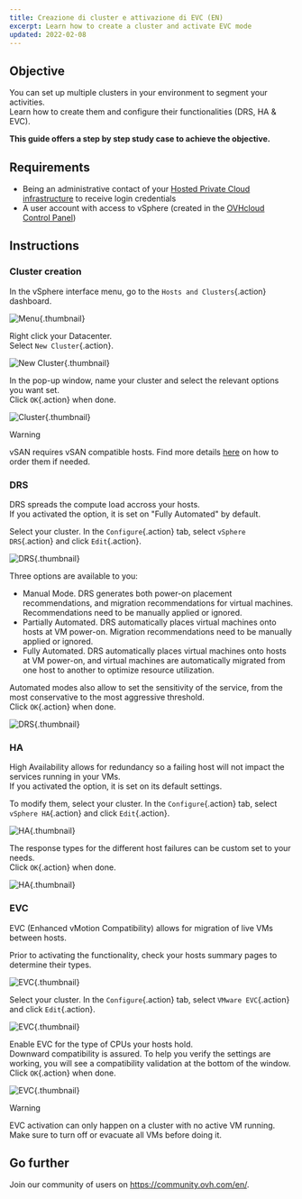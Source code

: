 ```yaml
---
title: Creazione di cluster e attivazione di EVC (EN)
excerpt: Learn how to create a cluster and activate EVC mode
updated: 2022-02-08
---
```


## Objective

You can set up multiple clusters in your environment to segment your activities.<br>
Learn how to create them and configure their functionalities (DRS, HA & EVC).

**This guide offers a step by step study case to achieve the objective.**

## Requirements

- Being an administrative contact of your [Hosted Private Cloud infrastructure](https://www.ovhcloud.com/it/enterprise/products/hosted-private-cloud/) to receive login credentials
- A user account with access to vSphere (created in the [OVHcloud Control Panel](https://www.ovh.com/auth/?action=gotomanager&from=https://www.ovh.it/&ovhSubsidiary=it))

## Instructions

### Cluster creation

In the vSphere interface menu, go to the `Hosts and Clusters`{.action} dashboard.

![Menu](en01dash.png){.thumbnail}

Right click your Datacenter.<br>
Select `New Cluster`{.action}.

![New Cluster](en02newcluster.png){.thumbnail}

In the pop-up window, name your cluster and select the relevant options you want set.<br>
Click `OK`{.action} when done.

![Cluster](en03cluster.png){.thumbnail}

> [!warning]
>
> vSAN requires vSAN compatible hosts. Find more details [here](manager_ovh_private_cloud1.) on how to order them if needed.
> 

### DRS

DRS spreads the compute load accross your hosts.<br>
If you activated the option, it is set on "Fully Automated" by default.

Select your cluster. In the `Configure`{.action} tab, select `vSphere DRS`{.action} and click `Edit`{.action}.

![DRS](en04drsedit.png){.thumbnail}

Three options are available to you:

- Manual Mode. DRS generates both power-on placement recommendations, and migration recommendations for virtual machines. Recommendations need to be manually applied or ignored.
- Partially Automated. DRS automatically places virtual machines onto hosts at VM power-on. Migration recommendations need to be manually applied or ignored.
- Fully Automated. DRS automatically places virtual machines onto hosts at VM power-on, and virtual machines are automatically migrated from one host to another to optimize resource utilization.

Automated modes also allow to set the sensitivity of the service, from the most conservative to the most aggressive threshold.<br>
Click `OK`{.action} when done.

![DRS](en05drs.png){.thumbnail}

### HA

High Availability allows for redundancy so a failing host will not impact the services running in your VMs.<br>
If you activated the option, it is set on its default settings.

To modify them, select your cluster. In the `Configure`{.action} tab, select `vSphere HA`{.action} and click `Edit`{.action}.

![HA](en06haedit.png){.thumbnail}

The response types for the different host failures can be custom set to your needs.<br>
Click `OK`{.action} when done.

![HA](en07ha.png){.thumbnail}

### EVC

EVC (Enhanced vMotion Compatibility) allows for migration of live VMs between hosts.

Prior to activating the functionality, check your hosts summary pages to determine their types.

![EVC](en10host.png){.thumbnail}

Select your cluster. In the `Configure`{.action} tab, select `VMware EVC`{.action} and click `Edit`{.action}.

![EVC](en08EVCedit.png){.thumbnail}

Enable EVC for the type of CPUs your hosts hold.<br>
Downward compatibility is assured. To help you verify the settings are working, you will see a compatibility validation at the bottom of the window.<br>
Click `OK`{.action} when done.

![EVC](en09EVC.png){.thumbnail}

> [!warning]
>
> EVC activation can only happen on a cluster with no active VM running. Make sure to turn off or evacuate all VMs before doing it. 
>

## Go further

Join our community of users on <https://community.ovh.com/en/>.
